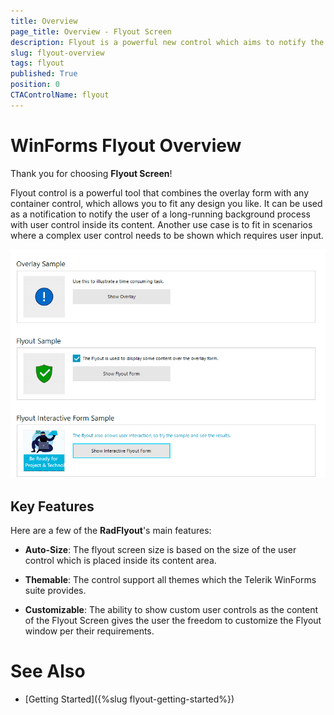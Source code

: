 ```yaml
---
title: Overview
page_title: Overview - Flyout Screen
description: Flyout is a powerful new control which aims to notify the end user for long running background operations.
slug: flyout-overview
tags: flyout
published: True
position: 0 
CTAControlName: flyout
---
```


# WinForms Flyout Overview

Thank you for choosing __Flyout Screen__!

Flyout control is a powerful tool that combines the overlay form with any container control, which allows you to fit any design you like. It can be used as a notification to notify the user of a long-running background process with user control inside its content. Another use case is to fit in scenarios where a complex user control needs to be shown which requires user input. 

![WinForms RadFlyout Overview](images/flyout-overview001.gif)

## Key Features

Here are a few of the **RadFlyout**'s main features:

* **Auto-Size**: The flyout screen size is based on the size of the user control which is placed inside its content area.

* **Themable**: The control support all themes which the Telerik WinForms suite provides.

* **Customizable**: The ability to show custom user controls as the content of the Flyout Screen gives the user the freedom to customize the Flyout window per their requirements.
 
# See Also

* [Getting Started]({%slug flyout-getting-started%})

 
        
